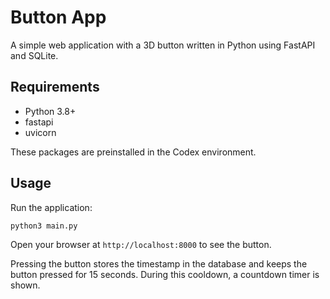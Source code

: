 # Button App

A simple web application with a 3D button written in Python using FastAPI and SQLite.

## Requirements
- Python 3.8+
- fastapi
- uvicorn

These packages are preinstalled in the Codex environment.

## Usage

Run the application:

```bash
python3 main.py
```

Open your browser at `http://localhost:8000` to see the button.

Pressing the button stores the timestamp in the database and keeps the button pressed for 15 seconds. During this cooldown, a countdown timer is shown.
